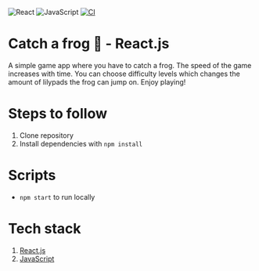 ![React](https://img.shields.io/badge/react-%2320232a.svg?style=for-the-badge&logo=react&logoColor=%2361DAFB)
![JavaScript](https://img.shields.io/badge/javascript-%23323330.svg?style=for-the-badge&logo=javascript&logoColor=%23F7DF1E)
[![CI](https://github.com/silmu/react-speedgame/actions/workflows/main.yml/badge.svg)](https://github.com/silmu/react-speedgame/actions/workflows/main.yml)

# Catch a frog 🐸 - React.js

A simple game app where you have to catch a frog. The speed of the game increases with time.
You can choose difficulty levels which changes the amount of lilypads the frog can jump on.
Enjoy playing!

# Steps to follow

1. Clone repository
2. Install dependencies with `npm install`

# Scripts

- `npm start` to run locally

# Tech stack

1. [React.js](https://reactjs.org/)
2. [JavaScript](https://www.javascript.com/)
